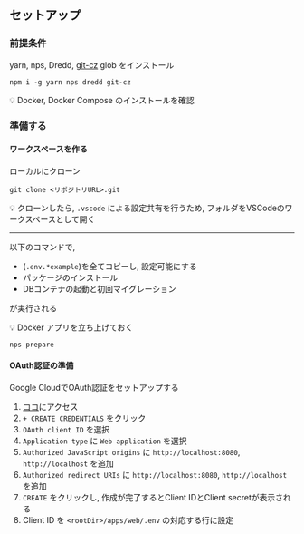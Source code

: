 ## セットアップ

### 前提条件

yarn, nps, Dredd, [git-cz](https://www.npmjs.com/package//git-cz) glob をインストール

```
npm i -g yarn nps dredd git-cz
```

💡 Docker, Docker Compose のインストールを確認

### 準備する

#### ワークスペースを作る

ローカルにクローン

```
git clone <リポジトリURL>.git
```

💡 クローンしたら, `.vscode` による設定共有を行うため, フォルダをVSCodeのワークスペースとして開く

---

以下のコマンドで,

- (`.env.*example`)を全てコピーし, 設定可能にする
- パッケージのインストール
- DBコンテナの起動と初回マイグレーション

が実行される

💡 Docker アプリを立ち上げておく

```
nps prepare
```

#### OAuth認証の準備

Google CloudでOAuth認証をセットアップする

1. [ココ](https://console.cloud.google.com/apis/credentials)にアクセス
2. `+ CREATE CREDENTIALS` をクリック
3. `OAuth client ID` を選択
4. `Application type` に `Web application` を選択
5. `Authorized JavaScript origins` に `http://localhost:8080`, `http://localhost` を追加
6. `Authorized redirect URIs` に `http://localhost:8080`, `http://localhost` を追加
7. `CREATE` をクリックし, 作成が完了するとClient IDとClient secretが表示される
8. Client ID を `<rootDir>/apps/web/.env` の対応する行に設定
